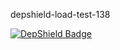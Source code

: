 depshield-load-test-138

[![DepShield Badge](https://cpeters2.dev.depshield.sonatype.org/badges/depshield-load-cpeters2d/depshield-load-test-138/depshield.svg)](https://sonatype.github.io/depshield-github-pages)
